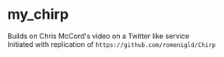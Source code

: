 # my_chirp
Builds on Chris McCord's video on a Twitter like service  
Initiated with replication of `https://github.com/romenigld/Chirp`

